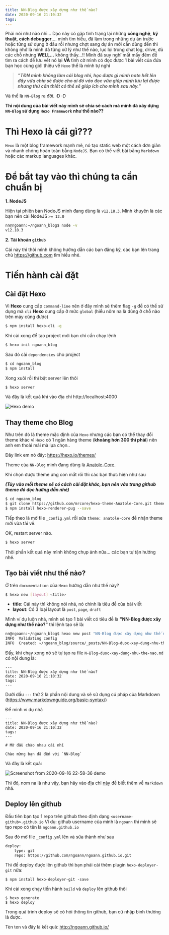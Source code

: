 ```yaml
---
title: NN-Blog được xây dựng như thế nào?
date: 2020-09-16 21:10:32
tags:
---
```


Phải nói như nào nhỉ...
Dạo này có gặp tình trạng lại những **công nghệ**, **kỹ thuật**, **cách debugger**,... mình tìm hiểu, đã làm trong những dự án trước hoặc từng sử dụng ở đâu rồi nhưng chợt sang dự án mới cần dùng đến thì không nhớ là mình đã từng xử lý như thế nào, lục lọi trong chat log, drive, đủ các chỗ nhưng **WELL...** không thấy...!!
Mình đã suy nghĩ mất mấy đêm để tìm ra cách để lưu vết nó lại **VÀ** tình cờ mình có đọc được 1 bài viết của đứa bạn học cùng giới thiệu về  `Hexo` thế là mình tự nghĩ
> ***"TĐN mình không làm cái blog nhỉ, học được gì mình note hết lên đây vừa chia sẻ được cho ai đó vào đọc vừa giúp mình lưu lại được nhưng thứ cần thiết có thể sẽ giúp ích cho mình sau này."***

Và thế là `NN-Blog` ra đời. :D :D

**Thì nội dung của bài viết này mình sẽ chia sẻ cách mà mình đã xây dựng `NN-Blog` sử dụng `Hexo Framework` như thế nào??**

# Thì Hexo là cái gì???

`Hexo` là một blog framework mạnh mẽ, nó tạo static web một cách đơn giản và nhanh chóng hoàn toàn bằng `NodeJS`. Bạn có thể viết bài bằng `Markdown` hoặc các markup languages khác.

# Để bắt tay vào thì chúng ta cần chuẩn bị

**1. NodeJS**

Hiện tại phiên bản NodeJS mình đang dùng là `v12.18.3`.
Mình khuyên là các bạn nên cài NodeJS `>= 12.0`

```sh
nn@ngoann:~/ngoann_blog$ node -v
v12.18.3
```

**2. Tài khoản `github`**

Cái này thì thôi mình không hướng dẫn các bạn đăng ký, các bạn lên trang chủ https://github.com tìm hiểu nhé.

# Tiến hành cài đặt

## Cài đặt Hexo

Vì **Hexo** cung cấp `command-line` nên ở đây mình sẽ thêm flag `-g` để có thể sử dụng mà `cli` **Hexo** cung cấp ở mức `global` (hiểu nôm na là dùng ở chỗ nào trên máy cũng được)

```sh
$ npm install hexo-cli -g
```

Khi cài xong để tạo project mới bạn chỉ cần chạy lệnh

```sh
$ hexo init ngoann_blog
```

Sau đó cài `dependencies` cho project

```sh
$ cd ngoann_blog
$ npm install
```

Xong xuôi rồi thì bật server lên thôi

```sh
$ hexo server
```

Và đây là kết quả khi vào địa chỉ http://localhost:4000

![Hexo demo](/assets/Hexo.png "Hexo demo")

## Thay theme cho Blog

Như trên đó là theme mặc định của `Hexo` nhưng các bạn có thể thay đổi theme khác vì `Hexo` có 1 ngân hàng theme (**khoảng hơn 300 thì phải**) nên anh em thoải mái mà lựa chọn..

Đây link em nó đây: https://hexo.io/themes/

Theme của `NN-Blog` mình đang dùng là [Anatole-Core](https://github.com/mrcore/hexo-theme-Anatole-Core).

Khi chọn được theme ưng con mắt rồi thì các bạn thực hiện như sau

***(Tùy vào mỗi theme sẽ có cách cài đặt khác, bạn nên vào trang github theme đó đọc hướng dẫn nhé)***

```sh
$ cd ngoann_blog
$ git clone https://github.com/mrcore/hexo-theme-Anatole-Core.git themes/anatole-core
$ npm install hexo-renderer-pug --save
```

Tiếp theo là mở file `_config.yml` rồi sửa `theme: anatole-core` để  nhận theme mới vừa tải về.

OK, restart server nào.

```sh
$ hexo server
```

Thôi phần kết quả này mình không chụp ảnh nữa... các bạn tự tận hưởng nhé.

## Tạo bài viết như thế nào?

Ở trên `documentation` của `Hexo` hướng dẫn như thế này?

```sh
$ hexo new [layout] <title>
```

* **title**: Cái này thì không nói nhá, nó chính là tiêu đề của bài viết
* **layout**: Có 3 loại layout là `post`, `page`, `draft`

Mình ví dụ luôn nhá, mình sẽ tạo 1 bài viết có tiêu đề là **"NN-Blog được xây dựng như thế nào?"** thì lệnh tạo sẽ là:

```sh
nn@ngoann:~/ngoann_blog$ hexo new post "NN-Blog được xây dựng như thế nào?"
INFO  Validating config
INFO  Created: ~/ngoann_blog/source/_posts/NN-Blog-duoc-xay-dung-nhu-the-nao.md
```

Đấy, khi chạy xong nó sẽ tự tạo ra file `N-Blog-duoc-xay-dung-nhu-the-nao.md` có nội dung là:

```
---
title: NN-Blog được xây dựng như thế nào?
date: 2020-09-16 21:10:32
tags:
---
```

Dưới dấu `---` thứ 2 là phần nội dung và sẽ sử dụng cú pháp của Markdown (https://www.markdownguide.org/basic-syntax/)

Để mình ví dụ nhá

```
---
title: NN-Blog được xây dựng như thế nào?
date: 2020-09-16 21:10:32
tags:
---

# Mở đầu chào nhau cái nhỉ

Chào mừng bạn đã đến với `NN-Blog`
```

Và đây là kết quả:

![Screenshot from 2020-09-16 22-58-36 demo](/assets/Screenshot_from_2020-09-16_22-58-36.png)

Thì đó, nom na là như vậy, bạn hãy vào địa chỉ [này](https://www.markdownguide.org/basic-syntax/) để biết thêm về `Markdown` nhá.

## Deploy lên github

Đầu tiên bạn tạo 1 repo trên github theo định dạng `<username-github>.github.io`
Ví dụ: github username của mình là `ngoann` thì mình sẽ tạo repo có tên là `ngoann.github.io`

Sau đó mở file `_config.yml` lên và sửa thành như sau

```sh
deploy:
    type: git
    repo: https://github.com/ngoann/ngoann.github.io.git
```

Thì để deploy được lên github thì bạn phải cài thêm plugin `hexo-deployer-git` nữa:

```
$ npm install hexo-deployer-git -save
```

Khi cài xong chạy tiến hành `build` và `deploy` lên github thôi

```
$ hexo generate
$ hexo deploy
```

Trong quá trình deploy sẽ có hỏi thông tin github, bạn cứ nhập bình thường là được.

Tèn ten và đây là kết quả: http://ngoann.github.io/
